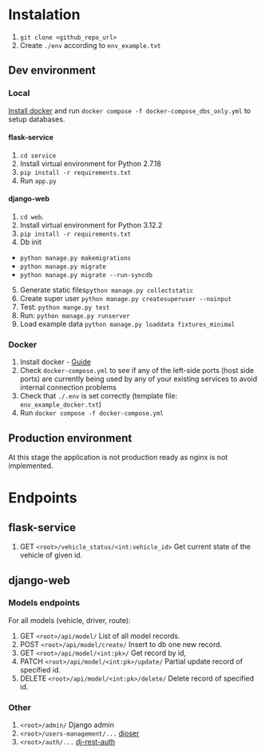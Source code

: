 # Instalation

1. `git clone <github_repo_url>`
2. Create `./env` according to `env_example.txt`

## Dev environment
### Local
[Install docker](https://docs.docker.com/desktop/install/windows-install/) and run `docker compose -f docker-compose_dbs_only.yml` to setup databases.
#### flask-service
1. `cd service`
2. Install virtual environment for Python 2.7.18
3. `pip install -r requirements.txt`
4. Run `app.py`

#### django-web
1. `cd web`.
2. Install virtual environment for Python 3.12.2
3. `pip install -r requirements.txt`
4. Db init
- `python manage.py makemigrations`
- `python manage.py migrate`
- `python manage.py migrate --run-syncdb`
5. Generate static files`python manage.py collectstatic`
6. Create super user `python manage.py createsuperuser --noinput`
7. Test: `python mange.py test`
8. Run: `python manage.py runserver`
9. Load example data `python manage.py loaddata fixtures_minimal`

### Docker
1. Install docker - [Guide](https://docs.docker.com/desktop/install/windows-install/)
2. Check `docker-compose.yml` to see if any of the left-side ports (host side ports) are currently being used by any of your existing services to avoid internal connection problems
3. Check that `./.env` is set correctly (template file: `env_example_docker.txt`)
4. Run `docker compose -f docker-compose.yml`

## Production environment
At this stage the application is not production ready as nginx is not implemented.

# Endpoints
## flask-service
1. GET `<root>/vehicle_status/<int:vehicle_id>`
Get current state of the vehicle of given id.

## django-web
### Models endpoints
For all models (vehicle, driver, route):
1. GET `<root>/api/model/`
List of all model records.
2. POST `<root>/api/model/create/`
Insert to db one new record.
3. GET `<root>/api/model/<int:pk>/`
Get record by id,
4. PATCH `<root>/api/model/<int:pk>/update/`
Partial update record of specified id.
5. DELETE `<root>/api/model/<int:pk>/delete/`
Delete record of specified id.

### Other
1. `<root>/admin/`
Django admin
2. `<root>/users-management/...`
[djoser](https://djoser.readthedocs.io/en/latest/base_endpoints.html)
3. `<root>/auth/...`
[dj-rest-auth](https://dj-rest-auth.readthedocs.io/en/latest/api_endpoints.html#basic)
